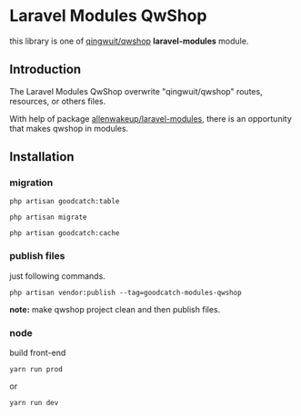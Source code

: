 # Laravel Modules QwShop

this library is one of [qingwuit/qwshop](https://gitee.com/allendebug/qwshop) **laravel-modules** module.

## Introduction

The Laravel Modules QwShop overwrite "qingwuit/qwshop" routes, resources, or others files.

With help of package [allenwakeup/laravel-modules](https://github.com/allenwakeup/laravel-modules),
    there is an opportunity that makes qwshop in modules.
    
## Installation

### migration

```shell script
php artisan goodcatch:table

php artisan migrate

php artisan goodcatch:cache
```


### publish files

just following commands.

```shell script
php artisan vendor:publish --tag=goodcatch-modules-qwshop
```

**note:** make qwshop project clean and then publish files.


### node

build front-end

```shell script
yarn run prod
```

or


```shell script
yarn run dev
```

